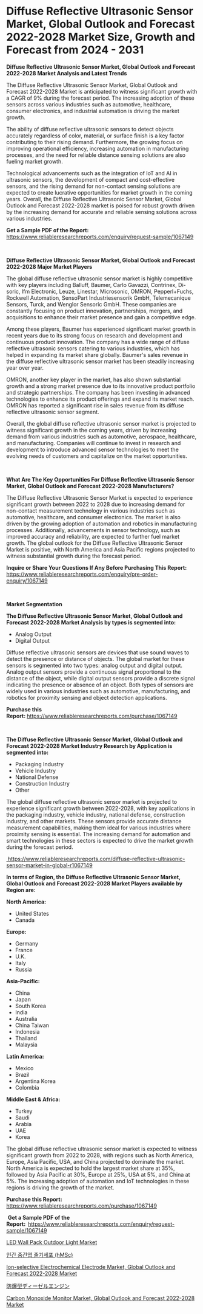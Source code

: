 <p><h1>Diffuse Reflective Ultrasonic Sensor Market, Global Outlook and Forecast 2022-2028 Market Size, Growth and Forecast from 2024 - 2031</h1></p><p><strong>Diffuse Reflective Ultrasonic Sensor Market, Global Outlook and Forecast 2022-2028 Market Analysis and Latest Trends</strong></p>
<p><p>The Diffuse Reflective Ultrasonic Sensor Market, Global Outlook and Forecast 2022-2028 Market is anticipated to witness significant growth with a CAGR of 9% during the forecast period. The increasing adoption of these sensors across various industries such as automotive, healthcare, consumer electronics, and industrial automation is driving the market growth. </p><p>The ability of diffuse reflective ultrasonic sensors to detect objects accurately regardless of color, material, or surface finish is a key factor contributing to their rising demand. Furthermore, the growing focus on improving operational efficiency, increasing automation in manufacturing processes, and the need for reliable distance sensing solutions are also fueling market growth.</p><p>Technological advancements such as the integration of IoT and AI in ultrasonic sensors, the development of compact and cost-effective sensors, and the rising demand for non-contact sensing solutions are expected to create lucrative opportunities for market growth in the coming years. Overall, the Diffuse Reflective Ultrasonic Sensor Market, Global Outlook and Forecast 2022-2028 market is poised for robust growth driven by the increasing demand for accurate and reliable sensing solutions across various industries.</p></p>
<p><strong>Get a Sample PDF of the Report:&nbsp;</strong> <a href="https://www.reliableresearchreports.com/enquiry/request-sample/1067149">https://www.reliableresearchreports.com/enquiry/request-sample/1067149</a></p>
<p>&nbsp;</p>
<p><strong>Diffuse Reflective Ultrasonic Sensor Market, Global Outlook and Forecast 2022-2028 Major Market Players</strong></p>
<p><p>The global diffuse reflective ultrasonic sensor market is highly competitive with key players including Balluff, Baumer, Carlo Gavazzi, Contrinex, Di-soric, Ifm Electronic, Leuze, Linestar, Microsonic, OMRON, Pepperl+Fuchs, Rockwell Automation, SensoPart Industriesensorik GmbH, Telemecanique Sensors, Turck, and Wenglor Sensoric GmbH. These companies are constantly focusing on product innovation, partnerships, mergers, and acquisitions to enhance their market presence and gain a competitive edge.</p><p>Among these players, Baumer has experienced significant market growth in recent years due to its strong focus on research and development and continuous product innovation. The company has a wide range of diffuse reflective ultrasonic sensors catering to various industries, which has helped in expanding its market share globally. Baumer's sales revenue in the diffuse reflective ultrasonic sensor market has been steadily increasing year over year.</p><p>OMRON, another key player in the market, has also shown substantial growth and a strong market presence due to its innovative product portfolio and strategic partnerships. The company has been investing in advanced technologies to enhance its product offerings and expand its market reach. OMRON has reported a significant rise in sales revenue from its diffuse reflective ultrasonic sensor segment.</p><p>Overall, the global diffuse reflective ultrasonic sensor market is projected to witness significant growth in the coming years, driven by increasing demand from various industries such as automotive, aerospace, healthcare, and manufacturing. Companies will continue to invest in research and development to introduce advanced sensor technologies to meet the evolving needs of customers and capitalize on the market opportunities.</p></p>
<p>&nbsp;</p>
<p><strong>What Are The Key Opportunities For Diffuse Reflective Ultrasonic Sensor Market, Global Outlook and Forecast 2022-2028 Manufacturers?</strong></p>
<p><p>The Diffuse Reflective Ultrasonic Sensor Market is expected to experience significant growth between 2022 to 2028 due to increasing demand for non-contact measurement technology in various industries such as automotive, healthcare, and consumer electronics. The market is also driven by the growing adoption of automation and robotics in manufacturing processes. Additionally, advancements in sensor technology, such as improved accuracy and reliability, are expected to further fuel market growth. The global outlook for the Diffuse Reflective Ultrasonic Sensor Market is positive, with North America and Asia Pacific regions projected to witness substantial growth during the forecast period.</p></p>
<p><strong>Inquire or Share Your Questions If Any Before Purchasing This Report:</strong> <a href="https://www.reliableresearchreports.com/enquiry/pre-order-enquiry/1067149">https://www.reliableresearchreports.com/enquiry/pre-order-enquiry/1067149</a></p>
<p>&nbsp;</p>
<p><strong>Market Segmentation</strong></p>
<p><strong>The Diffuse Reflective Ultrasonic Sensor Market, Global Outlook and Forecast 2022-2028 Market Analysis by types is segmented into:</strong></p>
<p><ul><li>Analog Output</li><li>Digital Output</li></ul></p>
<p><p>Diffuse reflective ultrasonic sensors are devices that use sound waves to detect the presence or distance of objects. The global market for these sensors is segmented into two types: analog output and digital output. Analog output sensors provide a continuous signal proportional to the distance of the object, while digital output sensors provide a discrete signal indicating the presence or absence of an object. Both types of sensors are widely used in various industries such as automotive, manufacturing, and robotics for proximity sensing and object detection applications.</p></p>
<p><strong>Purchase this Report:&nbsp;</strong><a href="https://www.reliableresearchreports.com/purchase/1067149">https://www.reliableresearchreports.com/purchase/1067149</a></p>
<p>&nbsp;</p>
<p><strong>The Diffuse Reflective Ultrasonic Sensor Market, Global Outlook and Forecast 2022-2028 Market Industry Research by Application is segmented into:</strong></p>
<p><ul><li>Packaging Industry</li><li>Vehicle Industry</li><li>National Defense</li><li>Construction Industry</li><li>Other</li></ul></p>
<p><p>The global diffuse reflective ultrasonic sensor market is projected to experience significant growth between 2022-2028, with key applications in the packaging industry, vehicle industry, national defense, construction industry, and other markets. These sensors provide accurate distance measurement capabilities, making them ideal for various industries where proximity sensing is essential. The increasing demand for automation and smart technologies in these sectors is expected to drive the market growth during the forecast period.</p></p>
<p><a href="https://www.reliableresearchreports.com/diffuse-reflective-ultrasonic-sensor-market-in-global-r1067149">&nbsp;https://www.reliableresearchreports.com/diffuse-reflective-ultrasonic-sensor-market-in-global-r1067149</a></p>
<p><strong>In terms of Region, the Diffuse Reflective Ultrasonic Sensor Market, Global Outlook and Forecast 2022-2028 Market Players available by Region are:</strong></p>
<p>
    <p> <strong> North America: </strong>
        <ul>
            <li>United States</li>
            <li>Canada</li>
        </ul>
        </p> 
    <p> <strong> Europe: </strong>
        <ul>
            <li>Germany</li>
            <li>France</li>
            <li>U.K.</li>
            <li>Italy</li>
            <li>Russia</li>
        </ul>
        </p> 
    <p> <strong> Asia-Pacific: </strong>
        <ul>
            <li>China</li>
            <li>Japan</li>
            <li>South Korea</li>
            <li>India</li>
            <li>Australia</li>
            <li>China Taiwan</li>
            <li>Indonesia</li>
            <li>Thailand</li>
            <li>Malaysia</li>
        </ul>
        </p> 
    <p> <strong> Latin America: </strong>
        <ul>
            <li>Mexico</li>
            <li>Brazil</li>
            <li>Argentina Korea</li>
            <li>Colombia</li>
        </ul>
        </p> 
    <p> <strong> Middle East & Africa: </strong>
        <ul>
            <li>Turkey</li>
            <li>Saudi</li>
            <li>Arabia</li>
            <li>UAE</li>
            <li>Korea</li>
        </ul>
    </p>
    </p>
<p><p>The global diffuse reflective ultrasonic sensor market is expected to witness significant growth from 2022 to 2028, with regions such as North America, Europe, Asia Pacific, USA, and China projected to dominate the market. North America is expected to hold the largest market share at 35%, followed by Asia Pacific at 30%, Europe at 25%, USA at 5%, and China at 5%. The increasing adoption of automation and IoT technologies in these regions is driving the growth of the market.</p></p>
<p><strong>Purchase this Report: </strong><a href="https://www.reliableresearchreports.com/purchase/1067149">https://www.reliableresearchreports.com/purchase/1067149</a></p>
<p>&nbsp;<strong>Get a Sample PDF of the Report:&nbsp;&nbsp;</strong><a href="https://www.reliableresearchreports.com/enquiry/request-sample/1067149">https://www.reliableresearchreports.com/enquiry/request-sample/1067149</a></p>
<p><strong></strong></p>
<p><p><a href="https://issuu.com/reportprime-2/docs/led-wall-pack-outdoor-light-market-size-2030.pptx">LED Wall Pack Outdoor Light Market</a></p><p><a href="https://medium.com/@kenyonjohns/%EC%9D%B8%EA%B0%84%EC%A4%84%EA%B8%B0%EC%84%B8%ED%8F%AC-hmsc-%EC%8B%9C%EC%9E%A5-%EC%9D%B8%EC%82%AC%EC%9D%B4%ED%8A%B8-%EC%8B%9C%EC%9E%A5-%EB%8F%99%ED%96%A5-%EC%84%B1%EC%9E%A5-2024%EB%85%84%EB%B6%80%ED%84%B0-2031%EB%85%84%EA%B9%8C%EC%A7%80-%EC%98%88%EC%B8%A1-bdb0785761c5">인간 중간엽 줄기세포 (hMSc)</a></p><p><a href="https://github.com/EveKerluke2023/Market-Research-Report-List-1/blob/main/ion-selective-electrochemical-electrode-market-global-outlook-and-forecast-2022-2028-market.md">Ion-selective Electrochemical Electrode Market, Global Outlook and Forecast 2022-2028 Market</a></p><p><a href="https://github.com/gfggqjbfys368009/Market-Research-Report-List-2/blob/main/169680386392.md">防爆型ディーゼルエンジン</a></p><p><a href="https://github.com/angeliabkratze/Market-Research-Report-List-1/blob/main/carbon-monoxide-monitor-market-global-outlook-and-forecast-2022-2028-market.md">Carbon Monoxide Monitor Market, Global Outlook and Forecast 2022-2028 Market</a></p></p>
